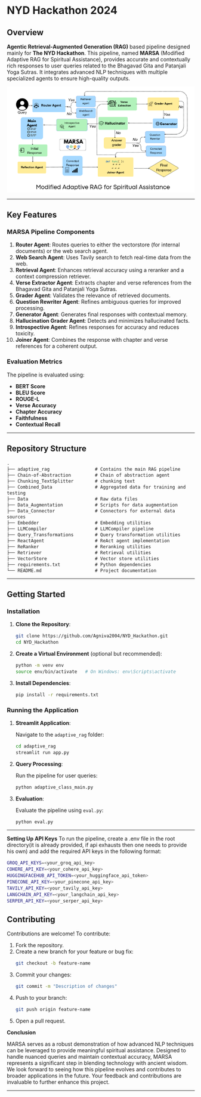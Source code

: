 # NYD Hackathon 2024

## Overview

**Agentic Retrieval-Augmented Generation (RAG)** based pipeline designed mainly for **The NYD Hackathon**. This pipeline, named **MARSA** (Modified Adaptive RAG for Spiritual Assistance), provides accurate and contextually rich responses to user queries related to the Bhagavad Gita and Patanjali Yoga Sutras. It integrates advanced NLP techniques with multiple specialized agents to ensure high-quality outputs.

![Pipeline Diagram](pipeline.png)


---

## Key Features

### MARSA Pipeline Components

1. **Router Agent**: Routes queries to either the vectorstore (for internal documents) or the web search agent.
2. **Web Search Agent**: Uses Tavily search to fetch real-time data from the web.
3. **Retrieval Agent**: Enhances retrieval accuracy using a reranker and a context compression retriever.
4. **Verse Extractor Agent**: Extracts chapter and verse references from the Bhagavad Gita and Patanjali Yoga Sutras.
5. **Grader Agent**: Validates the relevance of retrieved documents.
6. **Question Rewriter Agent**: Refines ambiguous queries for improved processing.
7. **Generator Agent**: Generates final responses with contextual memory.
8. **Hallucination Grader Agent**: Detects and minimizes hallucinated facts.
9. **Introspective Agent**: Refines responses for accuracy and reduces toxicity.
10. **Joiner Agent**: Combines the response with chapter and verse references for a coherent output.

### Evaluation Metrics
The pipeline is evaluated using:
- **BERT Score**
- **BLEU Score**
- **ROUGE-L**
- **Verse Accuracy**
- **Chapter Accuracy**
- **Faithfulness**
- **Contextual Recall**

---

## Repository Structure

```
.
├── adaptive_rag                 # Contains the main RAG pipeline
├── Chain-of-Abstraction         # Chain of abstraction agent
├── Chunking_TextSplitter        # chunking text
├── Combined_Data                # Aggregated data for training and testing
├── Data                         # Raw data files
├── Data_Augmentation            # Scripts for data augmentation
├── Data_Connector               # Connectors for external data sources
├── Embedder                     # Embedding utilities
├── LLMCompiler                  # LLMCompiler pipeline
├── Query_Transformations        # Query transformation utilities
├── ReactAgent                   # ReAct agent implementation
├── ReRanker                     # Reranking utilities
├── Retriever                    # Retrieval utilities
├── VectorStore                  # Vector store utilities
├── requirements.txt             # Python dependencies
└── README.md                    # Project documentation
```

---

## Getting Started


### Installation

1. **Clone the Repository**:

   ```bash
   git clone https://github.com/Agniva2004/NYD_Hackathon.git
   cd NYD_Hackathon
   ```

2. **Create a Virtual Environment** (optional but recommended):

   ```bash
   python -m venv env
   source env/bin/activate   # On Windows: env\Scripts\activate
   ```

3. **Install Dependencies**:

   ```bash
   pip install -r requirements.txt
   ```

### Running the Application

1. **Streamlit Application**:

   Navigate to the `adaptive_rag` folder:

   ```bash
   cd adaptive_rag
   streamlit run app.py
   ```

2. **Query Processing**:

   Run the pipeline for user queries:

   ```bash
   python adaptive_class_main.py
   ```

3. **Evaluation**:

   Evaluate the pipeline using `eval.py`:

   ```bash
   python eval.py
   ```

---

**Setting Up API Keys**
To run the pipeline, create a .env file in the root directory(it is already provided, if api exhausts then one needs to provide his own) and add the required API keys in the following format:
```bash
GROQ_API_KEYS=<your_groq_api_key>
COHERE_API_KEY=<your_cohere_api_key>
HUGGINGFACEHUB_API_TOKEN=<your_huggingface_api_token>
PINECONE_API_KEY=<your_pinecone_api_key>
TAVILY_API_KEY=<your_tavily_api_key>
LANGCHAIN_API_KEY=<your_langchain_api_key>
SERPER_API_KEY=<your_serper_api_key>
```


## Contributing

Contributions are welcome! To contribute:

1. Fork the repository.
2. Create a new branch for your feature or bug fix:
   ```bash
   git checkout -b feature-name
   ```
3. Commit your changes:
   ```bash
   git commit -m "Description of changes"
   ```
4. Push to your branch:
   ```bash
   git push origin feature-name
   ```
5. Open a pull request.
   

**Conclusion**

MARSA serves as a robust demonstration of how advanced NLP techniques can be leveraged to provide meaningful spiritual assistance. Designed to handle nuanced queries and maintain contextual accuracy, MARSA represents a significant step in blending technology with ancient wisdom. We look forward to seeing how this pipeline evolves and contributes to broader applications in the future. Your feedback and contributions are invaluable to further enhance this project.


---


